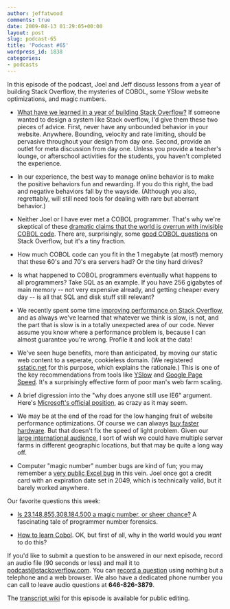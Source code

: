 ```yaml
---
author: jeffatwood
comments: true
date: 2009-08-13 01:29:05+00:00
layout: post
slug: podcast-65
title: 'Podcast #65'
wordpress_id: 1838
categories:
- podcasts
---
```


In this episode of the podcast, Joel and Jeff discuss lessons from a year of building Stack Overflow, the mysteries of COBOL, some YSlow website optimizations, and magic numbers.






  * [What have we learned in a year of building Stack Overflow?](http://meta.stackoverflow.com/questions/11030/podcast-64-discussion-ideas-unofficial) If someone wanted to design a system like Stack overflow, I'd give them these two pieces of advice. First, never have any unbounded behavior in your website. Anywhere. Bounding, velocity and rate limiting, should be pervasive throughout your design from day one. Second, provide an outlet for meta discussion from day one. Unless you provide a teacher's lounge, or afterschool activities for the students, you haven't completed the experience.  



  * In our experience, the best way to manage online behavior is to make the positive behaviors fun and rewarding. If you do this right, the bad and negative behaviors fall by the wayside. (Although you also, regrettably, will still need tools for dealing with rare but aberrant behavior.)  



  * Neither Joel or I have ever met a COBOL programmer. That's why we're skeptical of these [dramatic claims that the world is overrun with invisible COBOL code](http://www.codinghorror.com/blog/archives/001294.html). There are, surprisingly, some [good COBOL questions](http://stackoverflow.com/tags/cobol) on Stack Overflow, but it's a tiny fraction.


  * How much COBOL code can you fit in the 1 megabyte (at most!) memory that these 60's and 70's era servers had? Or the tiny hard drives?


  * Is what happened to COBOL programmers eventually what happens to all programmers? Take SQL as an example. If you have 256 gigabytes of main memory -- not very expensive already, and getting cheaper every day -- is all that SQL and disk stuff still relevant?


  * We recently spent some time [improving performance on Stack Overflow](http://blog.stackoverflow.com/2009/08/a-few-speed-improvements/), and as always we've learned that whatever we think is slow, is not, and the part that is slow is in a totally unexpected area of our code. Never assume you know where a performance problem is, because I can almost guarantee you're wrong. Profile it and look at the data!


  * We've seen huge benefits, more than anticipated, by moving our static web content to a seperate, cookieless domain. (We registered [sstatic.net](http://sstatic.net) for this purpose, which explains the rationale.) This is one of the key recommendations from tools like [YSlow](http://developer.yahoo.com/yslow/) and [Google Page Speed](http://code.google.com/speed/page-speed/). It's a surprisingly effective form of poor man's web farm scaling.


  * A brief digression into the "why does anyone still use IE6" argument. Here's [Microsoft's official position](http://blogs.msdn.com/ie/archive/2009/08/10/engineering-pov-ie6.aspx), as crazy as it may seem.


  * We may be at the end of the road for the low hanging fruit of website performance optimizations. Of course we can always [buy faster hardware](http://www.codinghorror.com/blog/archives/001198.html). But that doesn't fix the speed of light problem. Given our [large international audience](http://blog.stackoverflow.com/2009/01/where-in-the-world-do-stack-overflow-users-come-from), I sort of wish we could have multiple server farms in different geographic locations, but that may be quite a long way off.


  * Computer "magic number" number bugs are kind of fun; you may remember a [very public Excel bug](http://www.joelonsoftware.com/items/2007/09/26b.html) in this vein. Joel once got a credit card with an expiration date set in 2049, which is technically valid, but it barely worked anywhere.




Our favorite questions this week:






  * [Is 23,148,855,308,184,500 a magic number, or sheer chance?](http://stackoverflow.com/questions/1133581/is-23-148-855-308-184-500-a-magic-number-or-sheer-chance) A fascinating tale of programmer number forensics.


  * [How to learn Cobol](http://stackoverflow.com/questions/960252/how-to-learn-cobol). OK, but first of all, why in the world would you _want_ to do this?




If you'd like to submit a question to be answered in our next episode, record an audio file (90 seconds or less) and mail it to [podcast@stackoverflow.com](mailto:podcast@stackoverflow.com). You can [record a question](http://blog.stackoverflow.com/index.php/2008/05/recording-podcast-questions-using-your-telephone/) using nothing but a telephone and a web browser. We also have a dedicated phone number you can call to leave audio questions at **646-826-3879**.






The [transcript wiki](https://stackoverflow.fogbugz.com/default.asp?W29076) for this episode is available for public editing.

